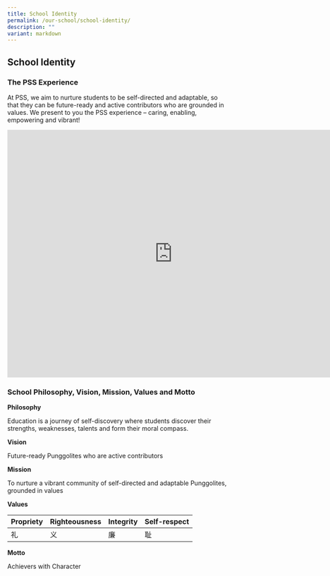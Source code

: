 ```yaml
---
title: School Identity
permalink: /our-school/school-identity/
description: ""
variant: markdown
---
```


## School Identity

### The PSS Experience


At PSS, we aim to nurture students to be self-directed and adaptable, so that they can be future-ready and active contributors who are grounded in values. We present to you the PSS experience – caring, enabling, empowering and vibrant!

<iframe width="748" height="562" src="https://www.youtube.com/embed/wwor_BdbdQ4" title="PSS 2022 Corporate video" frameborder="0" allow="accelerometer; autoplay; clipboard-write; encrypted-media; gyroscope; picture-in-picture" allowfullscreen=""></iframe>

### School Philosophy, Vision, Mission, Values and Motto 

**Philosophy**

Education is a journey of self-discovery where students discover their strengths, weaknesses, talents and form their moral compass.

  
**Vision**

Future-ready Punggolites who are active contributors
	
	
**Mission**

To nurture a vibrant community of self-directed and adaptable Punggolites, grounded in values


**Values**

| Propriety | Righteousness | Integrity | Self-respect |
| -------- | -------- | -------- | -------- |
| 礼    | 义     | 廉     | 耻     |



**Motto**

Achievers with Character